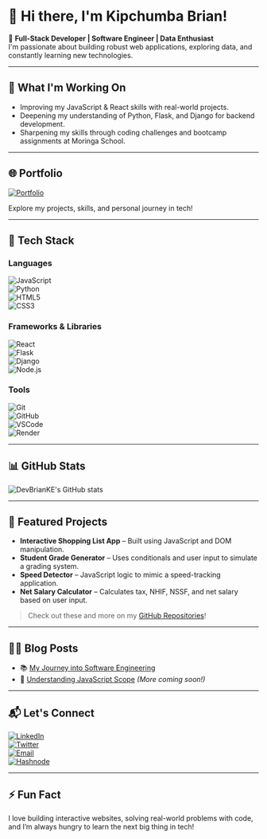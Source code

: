 # 👋 Hi there, I'm Kipchumba Brian!

🎯 **Full-Stack Developer | Software Engineer | Data Enthusiast**  
I'm passionate about building robust web applications, exploring data, and constantly learning new technologies.

---

## 🔭 What I'm Working On

- Improving my JavaScript & React skills with real-world projects.
- Deepening my understanding of Python, Flask, and Django for backend development.
- Sharpening my skills through coding challenges and bootcamp assignments at Moringa School.

---

## 🌐 Portfolio

[![Portfolio](https://img.shields.io/badge/Visit%20My%20Portfolio-Click%20Here-blue?style=for-the-badge&logo=github-pages)](https://devbrianke.github.io/My-Portfolio/)

Explore my projects, skills, and personal journey in tech!

---

## 🧠 Tech Stack

### Languages  
![JavaScript](https://img.shields.io/badge/JavaScript-F7DF1E?style=flat&logo=javascript&logoColor=black)  
![Python](https://img.shields.io/badge/Python-3776AB?style=flat&logo=python&logoColor=white)  
![HTML5](https://img.shields.io/badge/HTML5-E34F26?style=flat&logo=html5&logoColor=white)  
![CSS3](https://img.shields.io/badge/CSS3-1572B6?style=flat&logo=css3&logoColor=white)

### Frameworks & Libraries  
![React](https://img.shields.io/badge/React-20232A?style=flat&logo=react&logoColor=61DAFB)  
![Flask](https://img.shields.io/badge/Flask-000000?style=flat&logo=flask&logoColor=white)  
![Django](https://img.shields.io/badge/Django-092E20?style=flat&logo=django&logoColor=white)  
![Node.js](https://img.shields.io/badge/Node.js-339933?style=flat&logo=node.js&logoColor=white)

### Tools  
![Git](https://img.shields.io/badge/Git-F05032?style=flat&logo=git&logoColor=white)  
![GitHub](https://img.shields.io/badge/GitHub-181717?style=flat&logo=github&logoColor=white)  
![VSCode](https://img.shields.io/badge/VSCode-007ACC?style=flat&logo=visual-studio-code&logoColor=white)  
![Render](https://img.shields.io/badge/Render-00979D?style=flat&logo=render&logoColor=white)

---

## 📊 GitHub Stats

![DevBrianKE's GitHub stats](https://github-readme-stats.vercel.app/api?username=DevBrianKE&show_icons=true&theme=radical)

---

## 📂 Featured Projects

- **Interactive Shopping List App** – Built using JavaScript and DOM manipulation.  
- **Student Grade Generator** – Uses conditionals and user input to simulate a grading system.  
- **Speed Detector** – JavaScript logic to mimic a speed-tracking application.  
- **Net Salary Calculator** – Calculates tax, NHIF, NSSF, and net salary based on user input.

> Check out these and more on my [GitHub Repositories](https://github.com/DevBrianKE)!

---

## ✍🏽 Blog Posts

- 📚 [My Journey into Software Engineering](https://devbrianke.hashnode.dev/)  
- 🧠 [Understanding JavaScript Scope](https://devbrianke.hashnode.dev/) *(More coming soon!)*

---

## 📬 Let's Connect

[![LinkedIn](https://img.shields.io/badge/LinkedIn-Connect-blue?style=for-the-badge&logo=linkedin)](https://www.linkedin.com/in/kipchumba-brian-3a3a41150/)  
[![Twitter](https://img.shields.io/badge/Twitter-Follow-blue?style=for-the-badge&logo=twitter)](https://twitter.com/DevBrianHQ)  
[![Email](https://img.shields.io/badge/Gmail-Send%20Mail-red?style=for-the-badge&logo=gmail)](mailto:kipchumbabrian47@gmail.com)  
[![Hashnode](https://img.shields.io/badge/Hashnode-Blog-blue?style=for-the-badge&logo=hashnode)](https://devbrianke.hashnode.dev/)

---

## ⚡ Fun Fact

I love building interactive websites, solving real-world problems with code, and I’m always hungry to learn the next big thing in tech!
